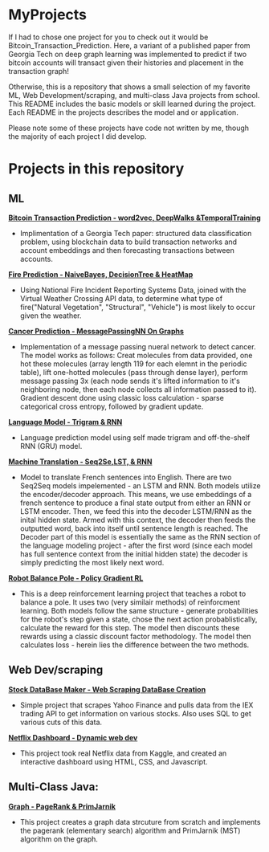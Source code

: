 # MyProjects

 If I had to chose one project for you to check out it would be Bitcoin_Transaction_Prediction. Here, a variant of a published paper from Georgia Tech on deep graph learning was implemented to predict if two bitcoin accounts will transact given their histories and placement in the transaction graph!

Otherwise, this is a repository that shows a small selection of my favorite ML, Web Development/scraping, and multi-class Java projects from school. This README includes the basic models or skill learned during the project. Each README in the projects describes the model and or application. 

Please note some of these projects have code not written by me, though the majority of each project I did develop.

# Projects in this repository

## ML

**[Bitcoin Transaction Prediction - word2vec, DeepWalks &TemporalTraining](https://github.com/MaximoMoyer/Favorite-Projects-During-School/tree/main/Bitcoin_Transaction_Prediction)**

- Implimentation of a Georgia Tech paper: structured data classification problem, using blockchain data to build transaction networks and account embeddings and then forecasting transactions between accounts.

**[Fire Prediction - NaiveBayes, DecisionTree & HeatMap](https://github.com/MaximoMoyer/Favorite-Projects-During-School/tree/main/Fire_Prediction)**

- Using National Fire Incident Reporting Systems Data, joined with the Virtual Weather Crossing API data, to determine what type of fire("Natural Vegetation", "Structural", "Vehicle") is most likely to occur given the weather.

**[Cancer Prediction - MessagePassingNN On Graphs](https://github.com/MaximoMoyer/Favorite-Projects-During-School/tree/main/Cancer_Prediction)**
- Implementation of a message passing nueral network to detect cancer. The model works as follows: Creat molecules from data provided, one hot these molecules (array length 119 for each elemnt in the periodic table), lift one-hotted molecules (pass through dense layer), perform message passing 3x (each node sends it's lifted information to it's neighboring node, then each node collects all information passed to it). Gradient descent done using classic loss calculation - sparse categorical cross entropy, followed by gradient update.

**[Language Model - Trigram & RNN](https://github.com/MaximoMoyer/Favorite-Projects-During-School/tree/main/Language_Model)**
- Language prediction model using self made trigram and off-the-shelf RNN (GRU) model.

**[Machine Translation - Seq2Se,LST, & RNN](https://github.com/MaximoMoyer/Favorite-Projects-During-School/tree/main/Machine_Translation)**
- Model to translate French sentences into English. There are two Seq2Seq models impelemented - an LSTM and RNN. Both models utilize the encoder/decoder approach. This means, we use embeddings of a french sentence to produce a final state output from either an RNN or LSTM encoder. Then, we feed this into the decoder LSTM/RNN as the inital hidden state. Armed with this context, the decoder then feeds the outputted word, back into itself until sentence length is reached. The Decoder part of this model is essentially the same as the RNN section of the language modeling project - after the first word (since each model has full sentence context from the initial hidden state) the decoder is simply predicting the most likely next word.

**[Robot Balance Pole - Policy Gradient RL](https://github.com/MaximoMoyer/Favorite-Projects-During-School/tree/main/Robot_Balance_Pole)**
- This is a deep reinforcement learning project that teaches a robot to balance a pole. It uses two (very similair methods) of reinforcment learning. Both models follow the same structure - generate probabilities for the robot's step given a state, chose the next action probablistically, calculate the reward for this step. The model then discounts these rewards using a classic discount factor methodology. The model then calculates loss - herein lies the difference between the two methods.

## Web Dev/scraping 

**[Stock DataBase Maker - Web Scraping DataBase Creation](https://github.com/MaximoMoyer/Favorite-Projects-During-School/tree/main/Stock_DataBase_Maker)**
- Simple project that scrapes Yahoo Finance and pulls data from the IEX trading API to get information on various stocks. Also uses SQL to get various cuts of this data.

**[Netflix Dashboard - Dynamic web dev](https://github.com/MaximoMoyer/Favorite-Projects-During-School/tree/main/Netflix_Dashboard)**
- This project took real Netflix data from Kaggle, and created an interactive dashboard using HTML, CSS, and Javascript.

## Multi-Class Java:
**[Graph - PageRank & PrimJarnik](https://github.com/MaximoMoyer/Favorite-Projects-During-School/tree/main/Graph_Structure_Creation)**
- This project creates a graph data strcuture from scratch and implements the pagerank (elementary search) algorithm and PrimJarnik (MST) algorithm on the graph.





